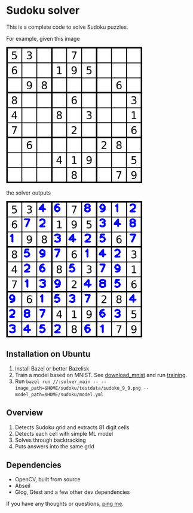 # Sudoku solver
This is a complete code to solve Sudoku puzzles. 

For example, given this image

![Example](testdata/sudoku_9_9.png)

the solver outputs

![Result](testdata/demo_result.png)

## Installation on Ubuntu

1. Install Bazel or better Bazelisk
2. Train a model based on MNIST. See [download_mnist](training/download_mnist.py) and run  [training](training/train_main.cc).
3. Run ```bazel run //:solver_main -- --image_path=$HOME/sudoku/testdata/sudoku_9_9.png --model_path=$HOME/sudoku/model.yml``` 

## Overview

1. Detects Sudoku grid and extracts 81 digit cells
2. Detects each cell with simple ML model
3. Solves through backtracking
4. Puts answers into the same grid

## Dependencies
* OpenCV, built from source
* Abseil
* Glog, Gtest and a few other dev dependencies

If you have any thoughts or questions, [ping me](mailto:stan.bashtavenko@gmail.com). 
